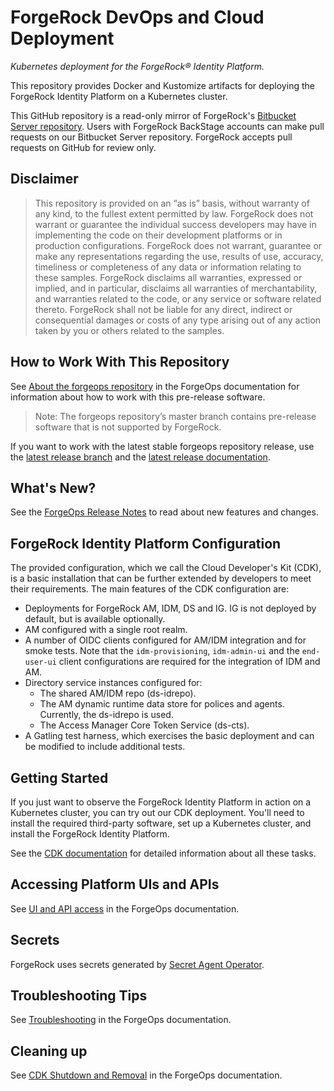 # ForgeRock DevOps and Cloud Deployment

_Kubernetes deployment for the ForgeRock&reg; Identity Platform._

This repository provides Docker and Kustomize artifacts for deploying the 
ForgeRock Identity Platform on a Kubernetes cluster. 

This GitHub repository is a read-only mirror of
ForgeRock's [Bitbucket Server repository](https://stash.forgerock.org/projects/CLOUD/repos/forgeops). 
Users with ForgeRock BackStage accounts can make pull requests on our Bitbucket 
Server repository. ForgeRock accepts pull requests on GitHub for review only.

## Disclaimer

>This repository is provided on an “as is” basis, without warranty of any kind, 
to the fullest extent permitted by law. ForgeRock does not warrant or guarantee 
the individual success developers may have in implementing the code on their
development platforms or in production configurations. ForgeRock does not 
warrant, guarantee or make any representations regarding the use, results of use,
accuracy, timeliness or completeness of any data or information relating to these 
samples. ForgeRock disclaims all warranties, expressed or implied, and in 
particular, disclaims all warranties of merchantability, and warranties related
to the code, or any service or software related thereto. ForgeRock shall not be
liable for any direct, indirect or consequential damages or costs of any type 
arising out of any action taken by you or others related to the samples.

## How to Work With This Repository

See [About the forgeops repository] in the ForgeOps documentation for information about how to work with this pre-release software.

>Note: The forgeops repository’s master branch contains pre-release software that is not supported by ForgeRock.

If you want to work with the latest stable forgeops repository release, use the 
[latest release branch] and the [latest release documentation].

## What's New?

See the [ForgeOps Release Notes] to read about new features and changes.

## ForgeRock Identity Platform Configuration

The provided configuration, which we call the Cloud Developer's Kit (CDK),
is a basic installation that can be further extended by developers to meet their requirements. 
The main features of the CDK configuration are:

* Deployments for ForgeRock AM, IDM, DS and IG. IG is not deployed by default, but is available optionally.
* AM configured with a single root realm.
* A number of OIDC clients configured for AM/IDM integration and for smoke tests.
Note that the `idm-provisioning`, `idm-admin-ui` and the `end-user-ui` client configurations are required for the
integration of IDM and AM.
* Directory service instances configured for:
   * The shared AM/IDM repo (ds-idrepo).
   * The AM dynamic runtime data store for polices and agents. Currently, the ds-idrepo is used.
   * The Access Manager Core Token Service (ds-cts).
* A Gatling test harness, which exercises the basic deployment and can be modified to include additional tests.


## Getting Started

If you just want to observe the ForgeRock Identity Platform in action on a 
Kubernetes cluster, you can try out our CDK deployment. You'll need to install 
the required third-party software, set up a Kubernetes cluster, and install the 
ForgeRock Identity Platform. 

See the [CDK documentation] for detailed information about all these tasks.

## Accessing Platform UIs and APIs

See [UI and API access] in the ForgeOps documentation.

## Secrets

ForgeRock uses secrets generated by [Secret Agent Operator](https://github.com/ForgeRock/secret-agent).
 

## Troubleshooting Tips

See [Troubleshooting] in the ForgeOps documentation.

## Cleaning up

See [CDK Shutdown and Removal] in the ForgeOps documentation. 

[About the forgeops repository]:https://ea.forgerock.com/docs/forgeops/forgeops.html
[Authentication rate]:https://ea.forgerock.com/docs/forgeops/how-to/benchmark/authrate.html
[CDK documentation]:https://ea.forgerock.com/docs/forgeops/single/overview.html
[CDK Shutdown and Removal]:https://ea.forgerock.com/docs/forgeops/single/shutdown.html
[ForgeOps Release Notes]:https://ea.forgerock.com/docs/forgeops/rn/rn.html
[latest release branch]:https://github.com/ForgeRock/forgeops/tree/release/7.5-20240402
[latest release documentation]:https://backstage.forgerock.com/docs/forgeops/7.5/index.html
[Statement of support]:https://backstage.forgerock.com/docs/forgeops/7.5/start/support.html#kubernetes-services
[Troubleshooting]:https://ea.forgerock.com/docs/forgeops/troubleshooting/overview.html
[UI and API access]:https://ea.forgerock.com/docs/forgeops/single/access.html
